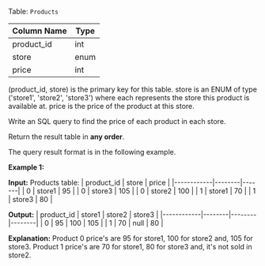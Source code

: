 ﻿
Table:  `Products`

| Column Name | Type |
|-------------|------|
| product_id  | int  |
| store       | enum |
| price       | int  |

(product_id, store) is the primary key for this table.
store is an ENUM of type ('store1', 'store2', 'store3') where each represents the store this product is available at.
price is the price of the product at this store.

Write an SQL query to find the price of each product in each store.

Return the result table in  **any order**.

The query result format is in the following example.

**Example 1:**

**Input:** 
Products table:
| product_id | store  | price |
|------------|--------|-------|
| 0          | store1 | 95    |
| 0          | store3 | 105   |
| 0          | store2 | 100   |
| 1          | store1 | 70    |
| 1          | store3 | 80    |

**Output:** 
| product_id | store1 | store2 | store3 |
|------------|--------|--------|--------|
| 0          | 95     | 100    | 105    |
| 1          | 70     | null   | 80     |

**Explanation:** 
Product 0 price's are 95 for store1, 100 for store2 and, 105 for store3.
Product 1 price's are 70 for store1, 80 for store3 and, it's not sold in store2.
